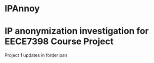 # IPAnnoy
# IP anonymization investigation for EECE7398 Course Project
Project 1 updates in forder pan
